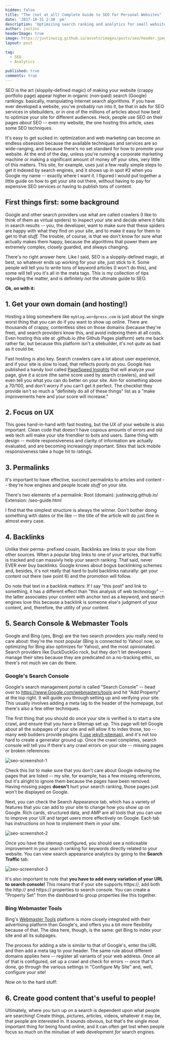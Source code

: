 ```yaml
---
hidden: false
title: "The (not at all) Complete Guide to SEO for Personal Websites"
date: '2017-10-31 2:30	pm'
description: 'Optimizing search ranking and analytics for small websites.'
author: justinz	
headerImage: true
image: https://justinwzig.github.io/assets/images/posts/seo/header.jpeg
layout: post

tag:
  - SEO
  - Analytics
  
published: true
comments: true
---
```


<span class="drop-cap">SEO</span> is the art (sloppily-defined magic) of making your website (crappy portfolio page) appear higher in organic (non-paid) search (Google) rankings: basically, manipulating Internet search algorithms. If you have ever developed a website, you've probably run into it, be that in ads for SEO services in sitebuilders, or in one of the millions of articles about how best to optimize your site for different audiences. Heck, people use SEO on their pages *about* SEO -- even my website, the one hosting this article, uses some SEO techniques.

It's easy to get sucked in: optimization and web marketing can become an endless obsession because the available techniques and services are so wide-ranging, and because there's no set standard for how to promote your website. At the end of the day, unless you're running a corporate marketing machine or making a significant amount of money off your sites, very little of this matters. This site, for example, uses just a few really simple steps to get it indexed by search engines, and it shows up in spot #2 when you Google my name -- exactly where I want it. I figured I would put together a little guide on how to get your site out there, without having to pay for expensive SEO services or having to publish tons of content.

## First things first: some background

Google and other search providers use what are called crawlers (I like to think of them as virtual spiders) to inspect your site and decide where it falls in search results -- you, the developer, want to make sure that these spiders are happy with what they find on your site, and to make it easy for them to get to that *stuff.* The trouble, of course, is that we don't know for sure what actually makes them happy, because the algorithms that power them are extremely complex, closely guarded, and always changing.

There's no right answer here. Like I said, SEO is a sloppily-defined magic, at best, so whatever ends up working for your site, just stick to it. Some people will tell you to write tons of keyword articles (I won't do this), and some will tell you it's all in the meta tags. This is my collection of tips regarding the matter, and is definitely not the ultimate guide to SEO. 

**Ok, on with it:**

## 1. Get your own domain (and hosting!)
Hosting a blog somewhere like `myblog.wordpress.com` is just about the single worst thing that you can do if you want to show up online. There are thousands of crappy, contentless sites on those domains (because they're free), and search providers know this, and avoid indexing them at all costs. Even hosting this site at .github.io (the Github Pages platform) sets me back rather far, but because this platform isn't a sitebuilder, it's not *quite* as bad as it could be.

Fast hosting is also key. Search crawlers care a lot about user experience, and if your site is slow to load, that reflects poorly on you. Google has published a handy tool called [PageSpeed Insights](https://developers.google.com/speed/pagespeed/insights/?url=justinwzig.github.io) that will analyze your page, give it a score (the same score used by search crawlers), and will even tell you what you can do better on your site. Aim for something above a 70/100, and don't worry if you can't get it perfect. The checklist they provide isn't so much a "definitely do all of these things" list as a "make improvements here and your score will increase."

## 2. Focus on UX
This goes hand-in-hand with fast hosting, but the UX of your website is also important. Clean code that doesn't have copious amounts of errors and old web tech will make your site friendlier to bots and users. Same thing with design -- mobile responsiveness and clarity of information are actually evaluated, and are becoming increasingly important. Sites that lack mobile responsiveness take a huge hit to ratings.

## 3. Permalinks
It's important to have effective, succinct permalinks to articles and content -- they're how engines and people locate *stuff* on your site.

There's two elements of a permalink:
Root (domain): justinwzig.github.io/
Extension: /seo-guide.html

I find that the simplest structure is always the winner. Don't bother doing something with dates or the like -- the title of the article will do just fine in almost every case.

## 4. Backlinks
Unlike their perma- prefixed cousin, Backlinks are links *to* your site from other sources. When a popular blog links to one of your articles, that traffic is tracked and can massivly help your search ranking. That said, never EVER ever buy backlinks. Google knows about bogus backlinking schemes and, besides, it's not really that hard to build backlinks naturally: get your content out there (see point 6) and the promotion will follow. 

Do note that text in a backlink matters: If I say "this post" and link to something, it has a different effect than "this analysis of web technology" -- the latter associates your content with anchor text as a keyword, and search engines love this because a backlink is someone else's judgment of your content, and, therefore, the utility of your content.  

## 5. Search Console & Webmaster Tools

Google and Bing (yes, Bing) are the two search providers you really need to care about: they're the most popular (Bing is connected to Yahoo! now, so optimizing for Bing also optimizes for Yahoo), and the most opinionated. Search providers like DuckDuckGo rock, but they don't let developers manage their sites because they are predicated on a no-tracking ethic, so there's not much we can do there.

### Google's Search Console
Google's search management portal is called "Search Console" -- head over to https://www.Google.com/webmasters/tools and hit "Add Property" at the top right. It will guide you through setting up and verifying your site. This usually involves adding a meta tag to the header of the homepage, but there's also a few other techniques. 

The first thing that you should do once your site is verified is to start a site crawl, and ensure that you have a Sitemap set up. This page will tell Google about all the subpages of your site and will allow it to index those, too -- many web builders provide plugins ([I use jekyll-sitemap](https://github.com/jekyll/jekyll-sitemap)), and it's not too hard to create a generator ground up. Once the crawl completes, search console will tell you if there's any crawl errors on your site -- missing pages or broken references:

![seo-screenshot-1](/assets/images/posts/seo/SC-1.PNG)
 	
Check this list to make sure that you don't care about Google indexing the pages that are listed -- my site, for example, has a few missing references, but it's alright to ignore them because the pages have been removed. Having missing pages **doesn't** hurt your search ranking, those pages just won't be displayed on Google.

Next, you can check the Search Appearance tab, which has a variety of features that you can add to your site to change how you show up on Google. Rich cards, structured data, and AMP are all tools that you can use to improve your UX and target users more effectively on Google. Each tab has instructions on how to implement them in your site.

![seo-screenshot-2](/assets/images/posts/seo/SC-2.PNG)

Once you have the sitemap configured, you should see a noticeable improvement in your search ranking for keywords directly related to your website. You can view search appearance analytics by going to the **Search Traffic** tab: 

![seo-screenshot-3](/assets/images/posts/seo/SC-3.PNG)

It's also important to note that **you have to add every variation of your URL to search console!** This means that if your site supports https://, add both the http:// and https:// properties to search console. You can create a "Property Set" from the dashboard to group properties like this together.

### Bing Webmaster Tools
Bing's [Webmaster Tools](https://www.bing.com/webmaster/home/mysites) platform is more closely integrated with their advertising platform than Google's, and offers you a bit more flexibility because of that. The idea here, though, is the same: get Bing to index your site and all its subpages. 

The process for adding a site is similar to that of Google's, enter the URL and then add a meta tag to your header. The same rule about different domains applies here -- register all variants of your web address. Once all of that is configured, set up a crawl and check for errors -- once that's done, go through the various settings in "Configure My Site" and, well, configure your site! 

Now on to the hard stuff:

## 6. Create good content that's useful to people!
Ultimately, where you turn up on a search is dependent upon what people are searching! Create things, pictures, articles, videos, whatever it may be, that people are interested in. It sounds obvious, but that's the single most important thing for being found online, and it can often get lost when people focus so much on the minutiae of web development *for* search engines.